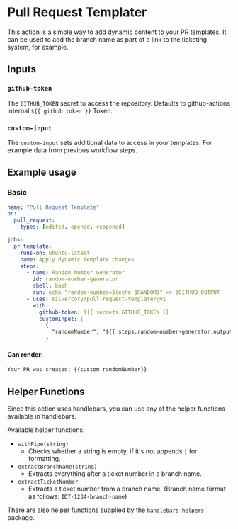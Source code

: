 # Pull Request Templater

This action is a simple way to add dynamic content to your PR templates. It can be used to add the branch name as part of a link to the ticketing system, for example.

## Inputs

### `github-token`

The `GITHUB_TOKEN` secret to access the repository. Defaults to github-actions internal `${{ github.token }}` Token.

### `custom-input`

The `custom-input` sets additional data to access in your templates. For example data from previous workflow steps.

## Example usage

### Basic

```yaml
name: "Pull Request Template"
on:
  pull_request:
    types: [edited, opened, reopened]

jobs:
  pr_template:
    runs-on: ubuntu-latest
    name: Apply dynamic template changes
    steps:
      - name: Random Number Generator
        id: random-number-generator
        shell: bash
        run: echo "random-number=$(echo $RANDOM)" >> $GITHUB_OUTPUT
      - uses: silvercory/pull-request-templater@v1
        with:
          github-token: ${{ secrets.GITHUB_TOKEN }}
          customInput: |
            {
              "randomNumber": "${{ steps.random-number-generator.outputs.random-number }}"
            }
```

#### Can render:

```handlebars
Your PR was created: {{custom.randomNumber}}
```

## Helper Functions

Since this action uses handlebars, you can use any of the helper functions available in handlebars.

Available helper functions:

- `withPipe(string)`
  - Checks whether a string is empty, if it's not appends `|` for formatting.
- `extractBranchName(string)`
  - Extracts everything after a ticket number in a branch name.
- `extractTicketNumber`
  - Extracts a ticket number from a branch name. (Branch name format as follows: `IDT-1234-branch-name`)

There are also helper functions supplied by the [`handlebars-helpers`](https://github.com/helpers/handlebars-helpers) package.
